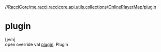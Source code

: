 //[RacciCore](../../../index.md)/[me.racci.raccicore.api.utils.collections](../index.md)/[OnlinePlayerMap](index.md)/[plugin](plugin.md)

# plugin

[jvm]\
open override val [plugin](plugin.md): Plugin
